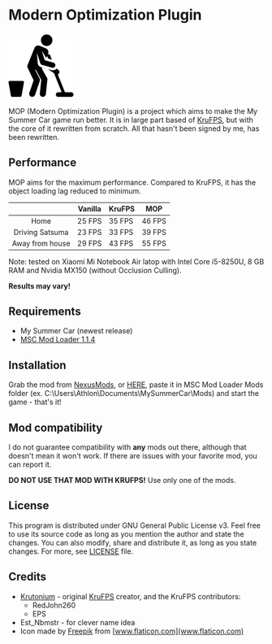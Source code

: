# Modern Optimization Plugin

<img src="icon.png" alt="icon" width=128/>

MOP (Modern Optimization Plugin) is a project which aims to make the My Summer Car game run better. It is in large part based of [KruFPS](https://github.com/Krutonium/KruFPS), but with the core of it rewritten from scratch. All that hasn't been signed by me, has been rewritten.

## Performance

MOP aims for the maximum performance. Compared to KruFPS, it has the object loading lag reduced to minimum.

|                 | Vanilla | KruFPS |  MOP |
|:---------------:|---------|--------|--------|
|       Home      | 25 FPS  | 35 FPS | 46 FPS |
| Driving Satsuma | 23 FPS  | 33 FPS | 39 FPS |
| Away from house | 29 FPS  | 43 FPS | 55 FPS |

Note: tested on Xiaomi Mi Notebook Air latop with Intel Core i5-8250U, 8 GB RAM and Nvidia MX150 (without Occlusion Culling).

**Results may vary!**

## Requirements

- My Summer Car (newest release)
- [MSC Mod Loader 1.1.4](https://www.racedepartment.com/downloads/msc-mod-loader.15339/)

## Installation

Grab the mod from [NexusMods](), or [HERE](download.zip), paste it in MSC Mod Loader Mods folder (ex. C:\Users\Athlon\Documents\MySummerCar\Mods) and start the game - that's it!

## Mod compatibility

I do not guarantee compatibility with **any** mods out there, although that doesn't mean it won't work. If there are issues with your favorite mod, you can report it.

**DO NOT USE THAT MOD WITH KRUFPS!** Use only one of the mods.

## License

This program is distributed under GNU General Public License v3. Feel free to use its source code as long as you mention the author and state the changes. You can also modify, share and distribute it, as long as you state changes. For more, see [LICENSE](LICENSE.md) file.

## Credits

- [Krutonium](https://github.com/Krutonium) - original [KruFPS](https://github.com/Krutonium/KruFPS) creator, and the KruFPS contributors:
  - RedJohn260
  - EPS
- Est_Nbmstr - for clever name idea
- Icon made by [Freepik](https://www.flaticon.com/authors/freepik) from [www.flaticon.com](www.flaticon.com)
